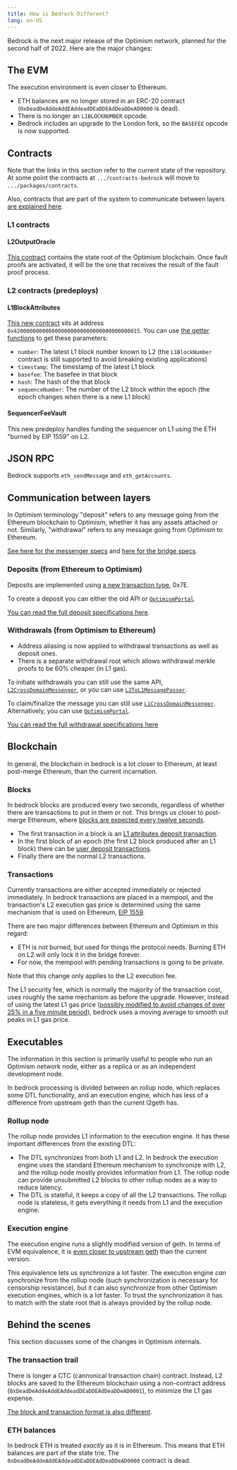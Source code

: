 ```yaml
---
title: How is Bedrock Different?
lang: en-US
---
```


Bedrock is the next major release of the Optimism network, planned for the second half of 2022. 
Here are the major changes:



## The EVM

The execution environment is even closer to Ethereum.

- ETH balances are no longer stored in an ERC-20 contract (`0xDeadDeAddeAddEAddeadDEaDDEAdDeaDDeAD0000` is dead).
- There is no longer an `L1BLOCKNUMBER` opcode. 
- Bedrock includes an upgrade to the London fork, so the `BASEFEE` opcode is now supported.

## Contracts

Note that the links in this section refer to the current state of the repository.
At some point the contracts at `.../contracts-bedrock` will move to `.../packages/contracts`.

Also, contracts that are part of the system to communicate between layers [are explained here](##communication-between-layers).

### L1 contracts


#### L2OutputOracle

[This contract](https://github.com/ethereum-optimism/optimism/blob/develop/contracts-bedrock/contracts/L1/L2OutputOracle.sol) contains the state root of the Optimism blockchain.
Once fault proofs are activated, it will be the one that receives the result of the fault proof process.


### L2 contracts (predeploys)


#### L1BlockAttributes

[This new contract](https://github.com/ethereum-optimism/optimism/blob/develop/contracts-bedrock/contracts/L2/L1Block.sol) sits at address `0x4200000000000000000000000000000000000015`.
You can use [the getter functions](https://docs.soliditylang.org/en/v0.8.12/contracts.html#getter-functions) to get these parameters:

- `number`: The latest L1 block number known to L2 (the `L1BlockNumber` contract is still supported to avoid breaking existing applications)
- `timestamp`: The timestamp of the latest L1 block
- `basefee`: The basefee in that block
- `hash`: The hash of the that block
- `sequenceNumber`: The number of the L2 block within the epoch (the epoch changes when there is a new L1 block)



#### SequencerFeeVault

This new predeploy handles funding the sequencer on L1 using the ETH "burned by EIP 1559" on L2.



## JSON RPC 

Bedrock supports `eth_sendMessage` and `eth_getAccounts`.


## Communication between layers

In Optimism terminology "deposit" refers to any message going from the Ethereum blockchain to Optimism, whether it has any assets attached or not.
Similarly, "withdrawal" refers to any message going from Optimism to Ethereum.

[See here for the messenger specs](https://github.com/ethereum-optimism/optimism/blob/develop/specs/messengers.md) and [here for the bridge specs](https://github.com/ethereum-optimism/optimism/blob/develop/specs/bridges.md).



### Deposits (from Ethereum to Optimism)

Deposits are implemented using [a new transaction type](https://github.com/ethereum-optimism/optimism/blob/develop/specs/deposits.md#the-deposited-transaction-type), 0x7E.

To create a deposit you can either the old API or [`OptimismPortal`](https://github.com/ethereum-optimism/optimism/blob/develop/contracts-bedrock/contracts/L1/OptimismPortal.sol).

[You can read the full deposit specifications here](https://github.com/ethereum-optimism/optimism/blob/develop/specs/deposits.md#the-deposited-transaction-type).


### Withdrawals (from Optimism to Ethereum)

- Address aliasing is now applied to withdrawal transactions as well as deposit ones.
- There is a separate withdrawal root which allows withdrawal merkle proofs to be 60% cheaper (in L1 gas).

To initiate withdrawals you can still use the same API, [`L2CrossDomainMessenger`](https://github.com/ethereum-optimism/optimism/blob/develop/contracts-bedrock/contracts/L2/L2CrossDomainMessenger.sol), or you can use [`L2ToL1MessagePasser`](https://github.com/ethereum-optimism/optimism/blob/develop/contracts-bedrock/contracts/L2/L2ToL1MessagePasser.sol).

To claim/finalize the message you can still use [`L1CrossDomainMessenger`](https://github.com/ethereum-optimism/optimism/blob/develop/contracts-bedrock/contracts/L1/L1CrossDomainMessenger.sol).
Alternatively, you can use [`OptimismPortal`](https://github.com/ethereum-optimism/optimism/blob/develop/contracts-bedrock/contracts/L1/OptimismPortal.sol).


[You can read the full withdrawal specifications here](https://github.com/ethereum-optimism/optimism/blob/develop/specs/withdrawals.md)







## Blockchain

In general, the blockchain in bedrock is a lot closer to Ethereum, at least post-merge Ethereum, than the current incarnation.


### Blocks

In bedrock blocks are produced every two seconds, regardless of whether there are transactions to put in them or not. 
This brings us closer to post-merge Ethereum, where [blocks are expected every twelve seconds](https://blog.ethereum.org/2021/11/29/how-the-merge-impacts-app-layer/).

- The first transaction in a block is an [L1 attributes deposit transaction](https://github.com/ethereum-optimism/optimism/blob/develop/specs/deposits.md#l1-attributes-deposited-transaction).
- In the first block of an epoch (the first L2 block produced after an L1 block) there can be [user deposit transactions](https://github.com/ethereum-optimism/optimism/blob/develop/specs/deposits.md#user-deposited-transactions).
- Finally there are the normal L2 transactions.

### Transactions

Currently transactions are either accepted immediately or rejected immediately.
In bedrock transactions are placed in a mempool, and the transaction's L2 execution gas price is determined using the same mechanism that is used on Ethereum, [EIP 1559](https://github.com/ethereum/EIPs/blob/master/EIPS/eip-1559.md).

There are two major differences between Ethereum and Optimism in this regard:

- ETH is not burned, but used for things the protocol needs.
  Burning ETH on L2 will only lock it in the bridge forever.
- For now, the mempool with pending transactions is going to be private. 

Note that this change only applies to the L2 execution fee. 

The L1 security fee, which is normally the majority of the transaction cost, uses roughly the same mechanism as before the upgrade.
However, instead of using the latest L1 gas price ([possibly modified to avoid changes of over 25% in a five minute period](https://help.optimism.io/hc/en-us/articles/4416677738907-What-happens-if-the-L1-gas-price-spikes-while-a-transaction-is-in-process-)), bedrock uses a moving average to smooth out peaks in L1 gas price.





## Executables

The information in this section is primarily useful to people who run an Optimism network node, either as a replica or as an independent development node.

In bedrock processing is divided between an rollup node, which replaces some DTL functionality, and an execution engine, which has less of a difference from upstream geth than the current l2geth has.

### Rollup node

The rollup node provides L1 information to the execution engine.
It has these important differences from the existing DTL:

- The DTL synchronizes from both L1 and L2.
  In bedrock the execution engine uses the standard Ethereum mechanism to synchronize with L2, and the rollup node mostly provides information from L1.
  The rollup node can provide unsubmitted L2 blocks to other rollup nodes as a way to reduce latency.
- The DTL is stateful, it keeps a copy of all the L2 transactions.
  The rollup node is stateless, it gets everything it needs from L1 and the execution engine.


### Execution engine

The execution engine runs a slightly modified version of geth.
In terms of EVM equivalence, it is [even closer to upstream geth](https://github.com/ethereum-optimism/reference-optimistic-geth/compare/master...optimism-prototype) than the current version.

This equivalence lets us synchronize a lot faster.
The execution engine *can* synchronize from the rollup node (such synchronization is necessary for censorship resistance), but it can also synchronize from other Optimism execution engines, which is a lot faster.
To trust the synchronization it has to match with the state root that is always provided by the rollup node.


## Behind the scenes

This section discusses some of the changes in Optimism internals. 


### The transaction trail

There is longer a CTC (cannonical transaction chain) contract.
Instead, L2 blocks are saved to the Ethereum blockchain using a non-contract address (`0xDeadDeAddeAddEAddeadDEaDDEAdDeaDDeAD0001`), to minimize the L1 gas expense.

[The block and transaction format is also different](https://github.com/ethereum-optimism/optimism/blob/develop/specs/deposits.md#user-deposited-transactions).


### ETH balances

In bedrock ETH is treated *exactly* as it is in Ethereum.
This means that ETH balances are part of the state trie.
The `0xDeadDeAddeAddEAddeadDEaDDEAdDeaDDeAD0000` contract is dead.


